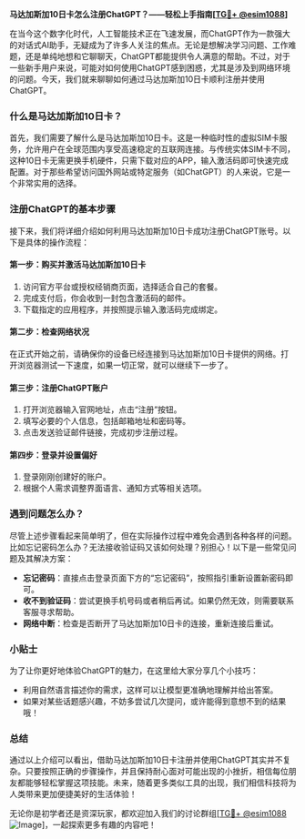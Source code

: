 **马达加斯加10日卡怎么注册ChatGPT？——轻松上手指南[[TG💪+ @esim1088](https://t.me/s/esim1088)]**

在当今这个数字化时代，人工智能技术正在飞速发展，而ChatGPT作为一款强大的对话式AI助手，无疑成为了许多人关注的焦点。无论是想解决学习问题、工作难题，还是单纯地想和它聊聊天，ChatGPT都能提供令人满意的帮助。不过，对于一些新手用户来说，可能对如何使用ChatGPT感到困惑，尤其是涉及到网络环境的问题。今天，我们就来聊聊如何通过马达加斯加10日卡顺利注册并使用ChatGPT。

### 什么是马达加斯加10日卡？

首先，我们需要了解什么是马达加斯加10日卡。这是一种临时性的虚拟SIM卡服务，允许用户在全球范围内享受高速稳定的互联网连接。与传统实体SIM卡不同，这种10日卡无需更换手机硬件，只需下载对应的APP，输入激活码即可快速完成配置。对于那些希望访问国外网站或特定服务（如ChatGPT）的人来说，它是一个非常实用的选择。

### 注册ChatGPT的基本步骤

接下来，我们将详细介绍如何利用马达加斯加10日卡成功注册ChatGPT账号。以下是具体的操作流程：

#### 第一步：购买并激活马达加斯加10日卡
1. 访问官方平台或授权经销商页面，选择适合自己的套餐。
2. 完成支付后，你会收到一封包含激活码的邮件。
3. 下载指定的应用程序，并按照提示输入激活码完成绑定。

#### 第二步：检查网络状况
在正式开始之前，请确保你的设备已经连接到马达加斯加10日卡提供的网络。打开浏览器测试一下速度，如果一切正常，就可以继续下一步了。

#### 第三步：注册ChatGPT账户
1. 打开浏览器输入官网地址，点击“注册”按钮。
2. 填写必要的个人信息，包括邮箱地址和密码等。
3. 点击发送验证邮件链接，完成初步注册过程。

#### 第四步：登录并设置偏好
1. 登录刚刚创建好的账户。
2. 根据个人需求调整界面语言、通知方式等相关选项。

### 遇到问题怎么办？

尽管上述步骤看起来简单明了，但在实际操作过程中难免会遇到各种各样的问题。比如忘记密码怎么办？无法接收验证码又该如何处理？别担心！以下是一些常见问题及其解决方案：

- **忘记密码**：直接点击登录页面下方的“忘记密码”，按照指引重新设置新密码即可。
- **收不到验证码**：尝试更换手机号码或者稍后再试。如果仍然无效，则需要联系客服寻求帮助。
- **网络中断**：检查是否断开了马达加斯加10日卡的连接，重新连接后重试。

### 小贴士

为了让你更好地体验ChatGPT的魅力，在这里给大家分享几个小技巧：
- 利用自然语言描述你的需求，这样可以让模型更准确地理解并给出答案。
- 如果对某些话题感兴趣，不妨多尝试几次提问，或许能得到意想不到的结果哦！

### 总结

通过以上介绍可以看出，借助马达加斯加10日卡注册并使用ChatGPT其实并不复杂。只要按照正确的步骤操作，并且保持耐心面对可能出现的小挫折，相信每位朋友都能够轻松掌握这项技能。未来，随着更多类似工具的出现，我们相信科技将为人类带来更加便捷美好的生活体验！

无论你是初学者还是资深玩家，都欢迎加入我们的讨论群组[[TG💪+ @esim1088](https://t.me/s/esim1088) ![Image](https://i.postimg.cc/4NQfJmqS/Snipaste-2025-05-13-00-14-12.png)]，一起探索更多有趣的内容吧！